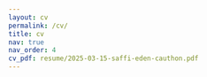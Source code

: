 ```yaml
---
layout: cv
permalink: /cv/
title: cv
nav: true
nav_order: 4
cv_pdf: resume/2025-03-15-saffi-eden-cauthon.pdf
---
```

